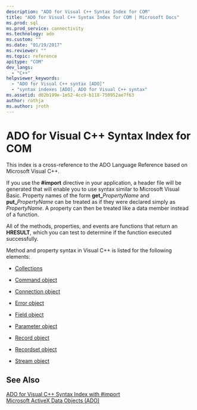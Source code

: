 ```yaml
---
description: "ADO for Visual C++ Syntax Index for COM"
title: "ADO for Visual C++ Syntax Index for COM | Microsoft Docs"
ms.prod: sql
ms.prod_service: connectivity
ms.technology: ado
ms.custom: ""
ms.date: "01/19/2017"
ms.reviewer: ""
ms.topic: reference
apitype: "COM"
dev_langs: 
  - "C++"
helpviewer_keywords: 
  - "ADO for Visual C++ syntax [ADO]"
  - "syntax indexes [ADO], ADO for Visual C++ syntax"
ms.assetid: d02b199e-1e52-4cc9-b118-750952ae7f63
author: rothja
ms.author: jroth
---
```

# ADO for Visual C++ Syntax Index for COM
This index is a cross-reference to the ADO Language Reference based on Microsoft Visual C++.  
  
 If you use the **#import** directive in your application, a header file will be generated that will enable you to use syntax similar to Microsoft Visual Basic. Property names of the form **get_**_PropertyName_ and **put_**_PropertyName_ can be treated as if they were declared simply as *PropertyName*. A property can then be treated like a data member instead of a function.  
  
 All of the methods, properties, and events are functions that return an **HRESULT**, which you can test to determine if the function executed successfully.  
  
 Method and property syntax in Visual C++ is listed for the following elements:  
  
-   [Collections](./collections-ado-for-visual-c-syntax.md)  
  
-   [Command object](./command-ado-for-visual-c-syntax.md)  
  
-   [Connection object](./connection-ado-for-visual-c-syntax.md)  
  
-   [Error object](./error-ado-for-visual-c-syntax.md)  
  
-   [Field object](./field-ado-for-visual-c-syntax.md)  
  
-   [Parameter object](./parameter-ado-for-visual-c-syntax.md)  
  
-   [Record object](./record-ado-for-visual-c-syntax.md)  
  
-   [Recordset object](./recordset-ado-for-visual-c-syntax.md)  
  
-   [Stream object](./stream-ado-for-visual-c-syntax.md)  
  
## See Also  
 [ADO for Visual C++ Syntax Index with #import](./ado-for-visual-c-syntax-index-with-sharpimport.md)   
 [Microsoft ActiveX Data Objects (ADO)](../../microsoft-activex-data-objects-ado.md)